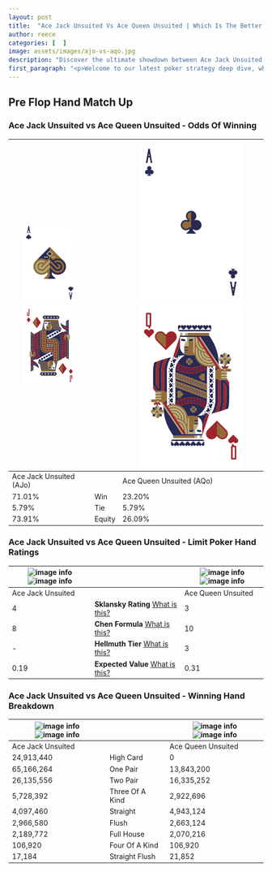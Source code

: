 ```yaml
---
layout: post
title:  "Ace Jack Unsuited Vs Ace Queen Unsuited | Which Is The Better Hand In Poker? A Complete Guide"
author: reece
categories: [  ]
image: assets/images/ajo-vs-aqo.jpg
description: "Discover the ultimate showdown between Ace Jack Unsuited and Ace Queen Unsuited in poker! Uncover the odds, strategies, and scenarios where one hand triumphs over the other. Get ready to up your poker game with this thrilling analysis."
first_paragraph: "<p>Welcome to our latest poker strategy deep dive, where we're pitting two distinct hands against each other in a high-stakes showdown: Ace Jack Unsuited vs Ace Queen Unsuited.</p><p>In the dynamic world of poker, every decision counts, and knowing which hand holds the upper hand is key to your success at the table.</p><p>In this article, we'll dissect these two hands, explore the scenarios where one dominates the other, and equip you with the knowledge to make strategic choices that can tip the odds in your favor.</p><p>Get ready to unravel the intriguing dynamics of these poker hands and elevate your game to new heights.</p>"
---
```




[comment]: # (sp0)

## Pre Flop Hand Match Up

<div class="table hand-ratings" markdown="1"> 



### Ace Jack Unsuited vs Ace Queen Unsuited - Odds Of Winning


    
| ![image info](assets/images/hand1/A.png) ![image info](assets/images/hand1/jo.png) |  | ![image info](assets/images/hand2/A.png) ![image info](assets/images/hand2/qo.png) |
| -------- | -------- | -------- |
| Ace Jack Unsuited (AJo) |  | Ace Queen Unsuited (AQo) |
| 71.01% | Win | 23.20% |
| 5.79% | Tie | 5.79% |
| 73.91% | Equity | 26.09% |




[comment]: # (sp1)



### Ace Jack Unsuited vs Ace Queen Unsuited - Limit Poker Hand Ratings


    
| ![image info](https://www.riverpairs.com/assets/images/hand1/A.png) ![image info](https://www.riverpairs.com/assets/images/hand1/jo.png) |  | ![image info](https://www.riverpairs.com/assets/images/hand2/A.png) ![image info](https://www.riverpairs.com/assets/images/hand2/qo.png) |
| -------- | -------- | -------- |
| Ace Jack Unsuited |  | Ace Queen Unsuited |
| 4 | **Sklansky Rating** [What is this?](/sklansky-rating-explained) | 3 |
| 8 | **Chen Formula** [What is this?](/chen-formula-explained) | 10 |
| - | **Hellmuth Tier** [What is this?](/Hellmuth-tier-explained) | 3 |
| 0.19 | **Expected Value** [What is this?](/expected-value-explained) | 0.31 |




[comment]: # (sp2)



### Ace Jack Unsuited vs Ace Queen Unsuited - Winning Hand Breakdown


    
| ![image info](https://www.riverpairs.com/assets/images/hand1/A.png) ![image info](https://www.riverpairs.com/assets/images/hand1/jo.png) |  | ![image info](https://www.riverpairs.com/assets/images/hand2/A.png) ![image info](https://www.riverpairs.com/assets/images/hand2/qo.png) |
| -------- | -------- | -------- |
| Ace Jack Unsuited |  | Ace Queen Unsuited |
| 24,913,440 | High Card | 0 |
| 65,166,264 | One Pair | 13,843,200 |
| 26,135,556 | Two Pair | 16,335,252 |
| 5,728,392 | Three Of A Kind | 2,922,696 |
| 4,097,460 | Straight | 4,943,124 |
| 2,966,580 | Flush | 2,663,124 |
| 2,189,772 | Full House | 2,070,216 |
| 106,920 | Four Of A Kind | 106,920 |
| 17,184 | Straight Flush | 21,852 |




[comment]: # (sp3)



</div>

[comment]: # (sp4)



[comment]: # (sp5)

